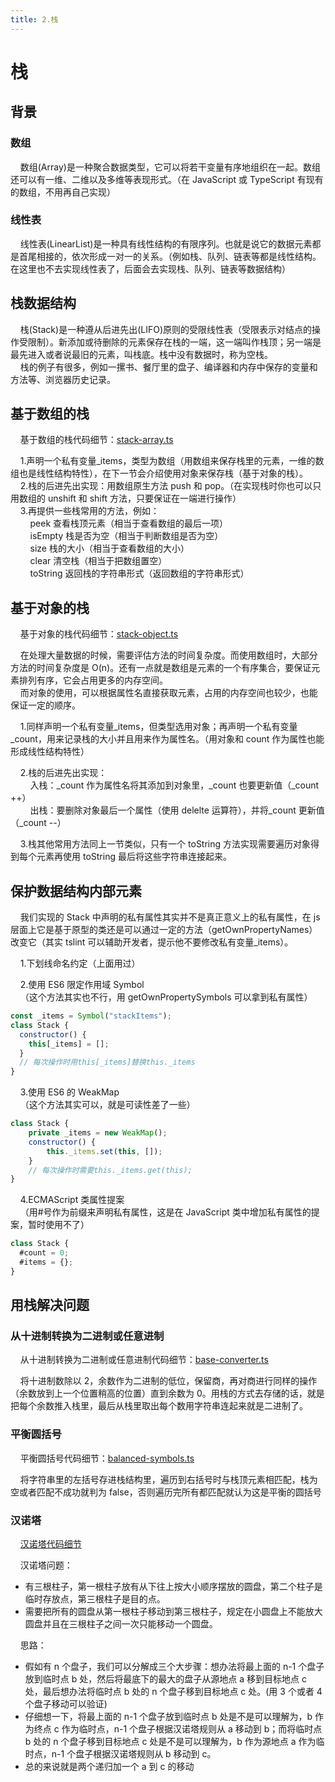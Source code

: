 ```yaml
---
title: 2.栈
---
```


# 栈

## 背景

### 数组

&nbsp;&nbsp;&nbsp;&nbsp;数组(Array)是一种聚合数据类型，它可以将若干变量有序地组织在一起。数组还可以有一维、二维以及多维等表现形式。（在 JavaScript 或 TypeScript 有现有的数组，不用再自己实现）

### 线性表

&nbsp;&nbsp;&nbsp;&nbsp;线性表(LinearList)是一种具有线性结构的有限序列。也就是说它的数据元素都是首尾相接的，依次形成一对一的关系。（例如栈、队列、链表等都是线性结构。在这里也不去实现线性表了，后面会去实现栈、队列、链表等数据结构）

## 栈数据结构

&nbsp;&nbsp;&nbsp;&nbsp;栈(Stack)是一种遵从后进先出(LIFO)原则的受限线性表（受限表示对结点的操作受限制）。新添加或待删除的元素保存在栈的一端，这一端叫作栈顶；另一端是最先进入或者说最旧的元素，叫栈底。栈中没有数据时，称为空栈。  
&nbsp;&nbsp;&nbsp;&nbsp;栈的例子有很多，例如一摞书、餐厅里的盘子、编译器和内存中保存的变量和方法等、浏览器历史记录。

## 基于数组的栈

&nbsp;&nbsp;&nbsp;&nbsp;基于数组的栈代码细节：[stack-array.ts](https://gitee.com/liawnliu/datastructures_ts/blob/master/src/ts/data-structures/stack-array.ts)

&nbsp;&nbsp;&nbsp;&nbsp;1.声明一个私有变量\_items，类型为数组（用数组来保存栈里的元素，一维的数组也是线性结构特性），在下一节会介绍使用对象来保存栈（基于对象的栈）。  
&nbsp;&nbsp;&nbsp;&nbsp;2.栈的后进先出实现：用数组原生方法 push 和 pop。（在实现栈时你也可以只用数组的 unshift 和 shift 方法，只要保证在一端进行操作）  
&nbsp;&nbsp;&nbsp;&nbsp;3.再提供一些栈常用的方法，例如：  
&nbsp;&nbsp;&nbsp;&nbsp;&nbsp;&nbsp;&nbsp;&nbsp;peek 查看栈顶元素（相当于查看数组的最后一项）  
&nbsp;&nbsp;&nbsp;&nbsp;&nbsp;&nbsp;&nbsp;&nbsp;isEmpty 栈是否为空（相当于判断数组是否为空）  
&nbsp;&nbsp;&nbsp;&nbsp;&nbsp;&nbsp;&nbsp;&nbsp;size 栈的大小（相当于查看数组的大小）  
&nbsp;&nbsp;&nbsp;&nbsp;&nbsp;&nbsp;&nbsp;&nbsp;clear 清空栈（相当于把数组置空）  
&nbsp;&nbsp;&nbsp;&nbsp;&nbsp;&nbsp;&nbsp;&nbsp;toString 返回栈的字符串形式（返回数组的字符串形式）

## 基于对象的栈

&nbsp;&nbsp;&nbsp;&nbsp;基于对象的栈代码细节：[stack-object.ts](https://gitee.com/liawnliu/datastructures_ts/blob/master/src/ts/data-structures/stack-object.ts)

&nbsp;&nbsp;&nbsp;&nbsp;在处理大量数据的时候，需要评估方法的时间复杂度。而使用数组时，大部分方法的时间复杂度是 O(n)。还有一点就是数组是元素的一个有序集合，要保证元素排列有序，它会占用更多的内存空间。  
&nbsp;&nbsp;&nbsp;&nbsp;而对象的使用，可以根据属性名直接获取元素，占用的内存空间也较少，也能保证一定的顺序。

&nbsp;&nbsp;&nbsp;&nbsp;1.同样声明一个私有变量\_items，但类型选用对象；再声明一个私有变量\_count，用来记录栈的大小并且用来作为属性名。（用对象和 count 作为属性也能形成线性结构特性）

&nbsp;&nbsp;&nbsp;&nbsp;2.栈的后进先出实现：  
&nbsp;&nbsp;&nbsp;&nbsp;&nbsp;&nbsp;&nbsp;&nbsp;入栈：\_count 作为属性名将其添加到对象里，\_count 也要更新值（\_count ++）  
&nbsp;&nbsp;&nbsp;&nbsp;&nbsp;&nbsp;&nbsp;&nbsp;出栈：要删除对象最后一个属性（使用 delelte 运算符），并将\_count 更新值（\_count --）

&nbsp;&nbsp;&nbsp;&nbsp;3.栈其他常用方法同上一节类似，只有一个 toString 方法实现需要遍历对象得到每个元素再使用 toString 最后将这些字符串连接起来。

## 保护数据结构内部元素

&nbsp;&nbsp;&nbsp;&nbsp;我们实现的 Stack 中声明的私有属性其实并不是真正意义上的私有属性，在 js 层面上它是基于原型的类还是可以通过一定的方法（getOwnPropertyNames）改变它（其实 tslint 可以辅助开发者，提示他不要修改私有变量\_items）。

&nbsp;&nbsp;&nbsp;&nbsp;1.下划线命名约定（上面用过）

&nbsp;&nbsp;&nbsp;&nbsp;2.使用 ES6 限定作用域 Symbol  
&nbsp;&nbsp;&nbsp;&nbsp;（这个方法其实也不行，用 getOwnPropertySymbols 可以拿到私有属性）

```js
const _items = Symbol("stackItems");
class Stack {
  constructor() {
    this[_items] = [];
  }
  // 每次操作时用this[_items]替换this._items
}
```

&nbsp;&nbsp;&nbsp;&nbsp;3.使用 ES6 的 WeakMap  
&nbsp;&nbsp;&nbsp;&nbsp;（这个方法其实可以，就是可读性差了一些）

```js
class Stack {
    private _items = new WeakMap();
    constructor() {
        this._items.set(this, []);
    }
    // 每次操作时需要this._items.get(this);
}
```

&nbsp;&nbsp;&nbsp;&nbsp;4.ECMAScript 类属性提案  
&nbsp;&nbsp;&nbsp;&nbsp;（用#号作为前缀来声明私有属性，这是在 JavaScript 类中增加私有属性的提案，暂时使用不了）

```js
class Stack {
  #count = 0;
  #items = {};
}
```

## 用栈解决问题

### 从十进制转换为二进制或任意进制

&nbsp;&nbsp;&nbsp;&nbsp;从十进制转换为二进制或任意进制代码细节：[base-converter.ts](https://gitee.com/liawnliu/datastructures_ts/blob/master/src/ts/others/base-converter.ts)

&nbsp;&nbsp;&nbsp;&nbsp;将十进制数除以 2，余数作为二进制的低位，保留商，再对商进行同样的操作（余数放到上一个位置稍高的位置）直到余数为 0。用栈的方式去存储的话，就是把每个余数推入栈里，最后从栈里取出每个数用字符串连起来就是二进制了。

### 平衡圆括号

&nbsp;&nbsp;&nbsp;&nbsp;平衡圆括号代码细节：[balanced-symbols.ts](https://gitee.com/liawnliu/datastructures_ts/blob/master/src/ts/others/balanced-symbols.ts)

&nbsp;&nbsp;&nbsp;&nbsp;将字符串里的左括号存进栈结构里，遍历到右括号时与栈顶元素相匹配，栈为空或者匹配不成功就判为 false，否则遍历完所有都匹配就认为这是平衡的圆括号

### 汉诺塔

&nbsp;&nbsp;&nbsp;&nbsp;[汉诺塔代码细节](https://gitee.com/liawnliu/datastructures_ts/blob/master/src/ts/others/hanoi.ts)

&nbsp;&nbsp;&nbsp;&nbsp;汉诺塔问题：

- 有三根柱子，第一根柱子放有从下往上按大小顺序摆放的圆盘，第二个柱子是临时存放点，第三根柱子是目的点。
- 需要把所有的圆盘从第一根柱子移动到第三根柱子，规定在小圆盘上不能放大圆盘并且在三根柱子之间一次只能移动一个圆盘。

&nbsp;&nbsp;&nbsp;&nbsp;思路：

- 假如有 n 个盘子，我们可以分解成三个大步骤：想办法将最上面的 n-1 个盘子放到临时点 b 处，然后将最底下的最大的盘子从源地点 a 移到目标地点 c 处，最后想办法将临时点 b 处的 n 个盘子移到目标地点 c 处。(用 3 个或者 4 个盘子移动可以验证)
- 仔细想一下，将最上面的 n-1 个盘子放到临时点 b 处是不是可以理解为，b 作为终点 c 作为临时点，n-1 个盘子根据汉诺塔规则从 a 移动到 b；而将临时点 b 处的 n 个盘子移到目标地点 c 处是不是可以理解为，b 作为源地点 a 作为临时点，n-1 个盘子根据汉诺塔规则从 b 移动到 c。
- 总的来说就是两个递归加一个 a 到 c 的移动
